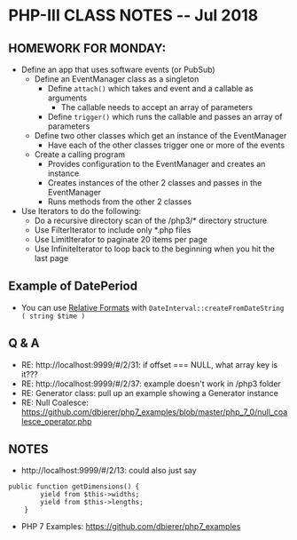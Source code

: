 # PHP-III CLASS NOTES -- Jul 2018

## HOMEWORK FOR MONDAY:
* Define an app that uses software events (or PubSub)
    * Define an EventManager class as a singleton
        * Define `attach()` which takes and event and a callable as arguments
            * The callable needs to accept an array of parameters
        * Define `trigger()` which runs the callable and passes an array of parameters
    * Define two other classes which get an instance of the EventManager
        * Have each of the other classes trigger one or more of the events
    * Create a calling program
        * Provides configuration to the EventManager and creates an instance
        * Creates instances of the other 2 classes and passes in the EventManager
        * Runs methods from the other 2 classes
* Use Iterators to do the following:
    * Do a recursive directory scan of the /php3/* directory structure
    * Use FilterIterator to include only *.php files
    * Use LimitIterator to paginate 20 items per page
    * Use InfiniteIterator to loop back to the beginning when you hit the last page


## Example of DatePeriod
* You can use [Relative Formats](http://php.net/manual/en/datetime.formats.relative.php)
  with `DateInterval::createFromDateString ( string $time )`

## Q & A
* RE: http://localhost:9999/#/2/31: if offset === NULL, what array key is it???
* RE: http://localhost:9999/#/2/37: example doesn't work in /php3 folder
* RE: Generator class: pull up an example showing a Generator instance
* RE: Null Coalesce: https://github.com/dbierer/php7_examples/blob/master/php_7_0/null_coalesce_operator.php

## NOTES
* http://localhost:9999/#/2/13: could also just say
```
public function getDimensions() {
        yield from $this->widths;
        yield from $this->lengths;
    }
```

* PHP 7 Examples: https://github.com/dbierer/php7_examples

